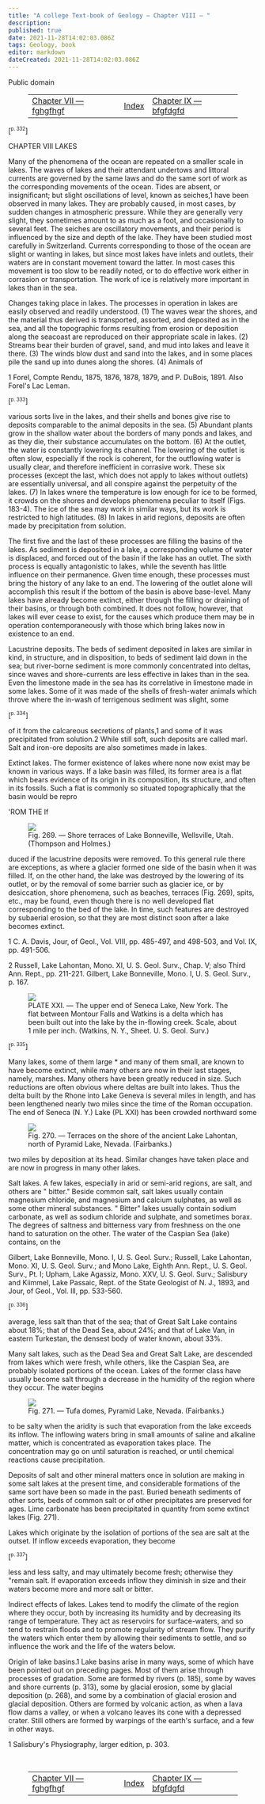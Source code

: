 ```yaml
---
title: "A college Text-book of Geology — Chapter VIII — "
description: 
published: true
date: 2021-11-28T14:02:03.086Z
tags: Geology, book
editor: markdown
dateCreated: 2021-11-28T14:02:03.086Z
---
```


<p class="v-card v-sheet theme--light grey lighten-3 px-2">Public domain</p>

<figure class="table chapter-navigator">
  <table>
    <tbody>
      <tr>
        <td>
        <a href="/en/book/Thomas_C_Chamberlin_and_Rollin_D_Salisbury/A_College_Textbook_of_Geology/7">
          <span class="mdi mdi-arrow-left-drop-circle"></span><span class="pl-2">Chapter VII — fghgfhgf</span>
        </a>
        </td>
        <td>
        <a href="/en/book/Thomas_C_Chamberlin_and_Rollin_D_Salisbury/A_College_Textbook_of_Geology#index">
          <span class="mdi mdi-book-open-variant"></span><span class="pl-2">Index</span>
        </a>
        </td>
        <td>
        <a href="/en/book/Thomas_C_Chamberlin_and_Rollin_D_Salisbury/A_College_Textbook_of_Geology/9">
          <span class="pr-2">Chapter IX — bfgfdgfd</span><span class="mdi mdi-arrow-right-drop-circle"></span>
        </a>
        </td>
      </tr>
    </tbody>
  </table>
</figure>


<span id="p332">[<sup><small>p. 332</small></sup>]</span>


CHAPTER VIII LAKES 

Many of the phenomena of the ocean are repeated on a smaller scale in lakes. The waves of lakes and their attendant undertows and littoral currents are governed by the same laws and do the same sort of work as the corresponding movements of the ocean. Tides are absent, or insignificant; but slight oscillations of level, known as seiches,1 have been observed in many lakes. They are probably caused, in most cases, by sudden changes in atmospheric pressure. While they are generally very slight, they sometimes amount to as much as a foot, and occasionally to several feet. The seiches are oscillatory movements, and their period is influenced by the size and depth of the lake. They have been studied most carefully in Switzerland. Currents corresponding to those of the ocean are slight or wanting in lakes, but since most lakes have inlets and outlets, their waters are in constant movement toward the latter. In most cases this movement is too slow to be readily noted, or to do effective work either in corrasion or transportation. The work of ice is relatively more important in lakes than in the sea. 

Changes taking place in lakes. The processes in operation in lakes are easily observed and readily understood. (1) The waves wear the shores, and the material thus derived is transported, assorted, and deposited as in the sea, and all the topographic forms resulting from erosion or deposition along the seacoast are reproduced on their appropriate scale in lakes. (2) Streams bear their burden of gravel, sand, and mud into lakes and leave it there. (3) The winds blow dust and sand into the lakes, and in some places pile the sand up into dunes along the shores. (4) Animals of 

1 Forel, Compte Rendu, 1875, 1876, 1878, 1879, and P. DuBois, 1891. Also Forel's Lac Leman. 

<span id="p333">[<sup><small>p. 333</small></sup>]</span>

various sorts live in the lakes, and their shells and bones give rise to deposits comparable to the animal deposits in the sea. (5) Abundant plants grow in the shallow water about the borders of many ponds and lakes, and as they die, their substance accumulates on the bottom. (6) At the outlet, the water is constantly lowering its channel. The lowering of the outlet is often slow, especially if the rock is coherent, for the outflowing water is usually clear, and therefore inefficient in corrasive work. These six processes (except the last, which does not apply to lakes without outlets) are essentially universal, and all conspire against the perpetuity of the lakes. (7) In lakes wnere the temperature is low enough for ice to be formed, it crowds on the shores and develops phenomena peculiar to itself (Figs. 183-4). The ice of the sea may work in similar ways, but its work is restricted to high latitudes. (8) In lakes in arid regions, deposits are often made by precipitation from solution. 

The first five and the last of these processes are filling the basins of the lakes. As sediment is deposited in a lake, a corresponding volume of water is displaced, and forced out of the basin if the lake has an outlet. The sixth process is equally antagonistic to lakes, while the seventh has little influence on their permanence. Given time enough, these processes must bring the history of any lake to an end. The lowering of the outlet alone will accomplish this result if the bottom of the basin is above base-level. Many lakes have already become extinct, either through the filling or draining of their basins, or through both combined. It does not follow, however, that lakes will ever cease to exist, for the causes which produce them may be in operation contemporaneously with those which bring lakes now in existence to an end. 

Lacustrine deposits. The beds of sediment deposited in lakes are similar in kind, in structure, and in disposition, to beds of sediment laid down in the sea; but river-borne sediment is more commonly concentrated into deltas, since waves and shore-currents are less effective in lakes than in the sea. Even the limestone made in the sea has its correlative in limestone made in some lakes. Some of it was made of the shells of fresh-water animals which throve where the in-wash of terrigenous sediment was slight, some 


<span id="p334">[<sup><small>p. 334</small></sup>]</span>



of it from the calcareous secretions of plants,1 and some of it was precipitated from solution.2 While still soft, such deposits are called marl. Salt and iron-ore deposits are also sometimes made in lakes. 

Extinct lakes. The former existence of lakes where none now exist may be known in various ways. If a lake basin was filled, its former area is a flat which bears evidence of its origin in its composition, its structure, and often in its fossils. Such a flat is commonly so situated topographically that the basin would be repro 

'ROM THE If 



<figure id="Figure_269" class="image urantiapedia">
<img src="/image/book/Thomas_C_Chamberlin_and_Rollin_D_Salisbury/A_College_Textbook_of_Geology/269.jpg">
<figcaption>Fig. 269. — Shore terraces of Lake Bonneville, Wellsville, Utah. (Thompson and Holmes.) </figcapton>
</figure>



duced if the lacustrine deposits were removed. To this general rule there are exceptions, as where a glacier formed one side of the basin when it was filled. If, on the other hand, the lake was destroyed by the lowering of its outlet, or by the removal of some barrier such as glacier ice, or by desiccation, shore phenomena, such as beaches, terraces (Fig. 269), spits, etc., may be found, even though there is no well developed flat corresponding to the bed of the lake. In time, such features are destroyed by subaerial erosion, so that they are most distinct soon after a lake becomes extinct. 

1 C. A. Davis, Jour, of Geol., Vol. VIII, pp. 485-497, and 498-503, and Vol. IX, pp. 491-506. 

2 Russell, Lake Lahontan, Mono. XI, U. S. Geol. Surv., Chap. V; also Third Ann. Rept., pp. 211-221. Gilbert, Lake Bonneville, Mono. I, U. S. Geol. Surv., p. 167. 


<figure id="Plate_21" class="image urantiapedia">
<img src="/image/book/Thomas_C_Chamberlin_and_Rollin_D_Salisbury/A_College_Textbook_of_Geology/plate_21.jpg">
<figcaption>PLATE XXI. — The upper end of Seneca Lake, New York. The flat between Montour Falls and Watkins is a delta which has been built out into the lake by the in-flowing creek. Scale, about 1 mile per inch. (Watkins, N. Y., Sheet. U. S. Geol. Surv.)</figcapton>
</figure>


<span id="p335">[<sup><small>p. 335</small></sup>]</span>

Many lakes, some of them large * and many of them small, are known to have become extinct, while many others are now in their last stages, namely, marshes. Many others have been greatly reduced in size. Such reductions are often obvious where deltas are built into lakes. Thus the delta built by the Rhone into Lake Geneva is several miles in length, and has been lengthened nearly two miles since the time of the Roman occupation. The end of Seneca (N. Y.) Lake (PL XXI) has been crowded northward some 



<figure id="Figure_270" class="image urantiapedia">
<img src="/image/book/Thomas_C_Chamberlin_and_Rollin_D_Salisbury/A_College_Textbook_of_Geology/270.jpg">
<figcaption>Fig. 270. — Terraces on the shore of the ancient Lake Lahontan, north of Pyramid Lake, Nevada. (Fairbanks.) </figcapton>
</figure>

two miles by deposition at its head. Similar changes have taken place and are now in progress in many other lakes. 

Salt lakes. A few lakes, especially in arid or semi-arid regions, are salt, and others are " bitter." Beside common salt, salt lakes usually contain magnesium chloride, and magnesium and calcium sulphates, as well as some other mineral substances. " Bitter" lakes usually contain sodium carbonate, as well as sodium chloride and sulphate, and sometimes borax. The degrees of saltness and bitterness vary from freshness on the one hand to saturation on the other. The water of the Caspian Sea (lake) contains, on the 

Gilbert, Lake Bonneville, Mono. I, U. S. Geol. Surv.; Russell, Lake Lahontan, Mono. XI, U. S. Geol. Surv.; and Mono Lake, Eighth Ann. Rept., U. S. Geol. Surv., Pt. I; Upham, Lake Agassiz, Mono. XXV, U. S. Geol. Surv.; Salisbury and Kiimmel, Lake Passaic, Rept. of the State Geologist of N. J., 1893, and Jour, of Geol., Vol. Ill, pp. 533-560. 


<span id="p336">[<sup><small>p. 336</small></sup>]</span>



average, less salt than that of the sea; that of Great Salt Lake contains about 18%; that of the Dead Sea, about 24%; and that of Lake Van, in eastern Turkestan, the densest body of water known, about 33%. 

Many salt lakes, such as the Dead Sea and Great Salt Lake, are descended from lakes which were fresh, while others, like the Caspian Sea, are probably isolated portions of the ocean. Lakes of the former class have usually become salt through a decrease in the humidity of the region where they occur. The water begins 



<figure id="Figure_271" class="image urantiapedia">
<img src="/image/book/Thomas_C_Chamberlin_and_Rollin_D_Salisbury/A_College_Textbook_of_Geology/271.jpg">
<figcaption>Fig. 271. — Tufa domes, Pyramid Lake, Nevada. (Fairbanks.) </figcapton>
</figure>



to be salty when the aridity is such that evaporation from the lake exceeds its inflow. The inflowing waters bring in small amounts of saline and alkaline matter, which is concentrated as evaporation takes place. The concentration may go on until saturation is reached, or until chemical reactions cause precipitation. 

Deposits of salt and other mineral matters once in solution are making in some salt lakes at the present time, and considerable formations of the same sort have been so made in the past. Buried beneath sediments of other sorts, beds of common salt or of other precipitates are preserved for ages. Lime carbonate has been precipitated in quantity from some extinct lakes (Fig. 271). 

Lakes which originate by the isolation of portions of the sea are salt at the outset. If inflow exceeds evaporation, they become 


<span id="p337">[<sup><small>p. 337</small></sup>]</span>

less and less salty, and may ultimately become fresh; otherwise they "remain salt. If evaporation exceeds inflow they diminish in size and their waters become more and more salt or bitter. 

Indirect effects of lakes. Lakes tend to modify the climate of the region where they occur, both by increasing its humidity and by decreasing its range of temperature. They act as reservoirs for surface-waters, and so tend to restrain floods and to promote regularity of stream flow. They purify the waters which enter them by allowing their sediments to settle, and so influence the work and the life of the waters below. 

Origin of lake basins.1 Lake basins arise in many ways, some of which have been pointed out on preceding pages. Most of them arise through processes of gradation. Some are formed by rivers (p. 185), some by waves and shore currents (p. 313), some by glacial erosion, some by glacial deposition (p. 268), and some by a combination of glacial erosion and glacial deposition. Others are formed by volcanic action, as when a lava flow dams a valley, or when a volcano leaves its cone with a depressed crater. Still others are formed by warpings of the earth's surface, and a few in other ways. 

1 Salisbury's Physiography, larger edition, p. 303. 

<br>

<figure class="table chapter-navigator">
  <table>
    <tbody>
      <tr>
        <td>
        <a href="/en/book/Thomas_C_Chamberlin_and_Rollin_D_Salisbury/A_College_Textbook_of_Geology/7">
          <span class="mdi mdi-arrow-left-drop-circle"></span><span class="pl-2">Chapter VII — fghgfhgf</span>
        </a>
        </td>
        <td>
        <a href="/en/book/Thomas_C_Chamberlin_and_Rollin_D_Salisbury/A_College_Textbook_of_Geology#index">
          <span class="mdi mdi-book-open-variant"></span><span class="pl-2">Index</span>
        </a>
        </td>
        <td>
        <a href="/en/book/Thomas_C_Chamberlin_and_Rollin_D_Salisbury/A_College_Textbook_of_Geology/9">
          <span class="pr-2">Chapter IX — bfgfdgfd</span><span class="mdi mdi-arrow-right-drop-circle"></span>
        </a>
        </td>
      </tr>
    </tbody>
  </table>
</figure>